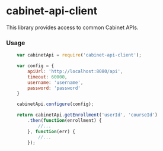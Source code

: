 # cabinet-api-client
This library provides access to common Cabinet APIs.
### Usage

```javascript
    var cabinetApi = require('cabinet-api-client');

    var config = {
    	apiUrl: 'http://localhost:8080/api',
		timeout: 60000,
		username: 'username',
		password: 'password'
    }

    cabinetApi.configure(config);

    return cabinetApi.getEnrollment('userId', 'courseId')
		.then(function(enrollment) {
			//...
		}, function(err) {
			//...
		});
```
